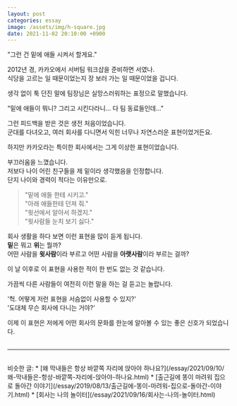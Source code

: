 ```yaml
---
layout: post
categories: essay
image: /assets/img/h-square.jpg
date: 2021-11-02 20:10:00 +0900
---
```


"그런 건 밑에 애들 시켜서 할게요."

2012년 경, 카카오에서 서버팀 워크샵을 준비하면 서였나.  
식당을 고르는 일 때문이었는지 장 보러 가는 일 때문이었을 겁니다.

생각 없이 툭 던진 말에 팀장님은 실망스러워하는 표정으로 말했습니다.

"밑에 애들이 뭐니? 그리고 시킨다라니... 다 팀 동료들인데..."

그런 피드백을 받은 것은 생전 처음이었습니다.  
군대를 다녀오고, 여러 회사를 다니면서 익힌 너무나 자연스러운 표현이었거든요.

하지만 카카오라는 특이한 회사에서는 그게 이상한 표현이었습니다.

부끄러움을 느꼈습니다.  
저보다 나이 어린 친구들을 제 밑이라 생각했음을 인정합니다.  
단지 나이와 경력이 적다는 이유만으로.

> "밑에 애들 한테 시키고."  
> "아래 애들한테 던져 줘."  
> "윗선에서 알아서 하겠지."  
> "윗사람들 눈치 보기 싫다."

회사 생활을 하다 보면 이런 표현을 많이 듣게 됩니다.  
**밑**은 뭐고 **위**는 뭘까?  
어떤 사람을 **윗사람**이라 부르고 어떤 사람을 **아랫사람**이라 부르는 걸까?

이 날 이후로 이 표현을 사용한 적이 한 번도 없는 것 같습니다.  

가끔씩 다른 사람들이 여전히 이런 말을 하는 걸 듣고는 놀랍니다.

'헉. 어떻게 저런 표현을 서슴없이 사용할 수 있지?'  
'도대체 무슨 회사에 다니는 거야?'

이제 이 표현은 저에게 어떤 회사의 문화를 한눈에 알아볼 수 있는 좋은 신호가 되었습니다.
<br>
<br>

---

<br>
비슷한 글:
* [왜 막내들은 항상 바깥쪽 자리에 앉아야 하나요?](/essay/2021/09/10/왜-막내들은-항상-바깥쪽-자리에-앉아야-하나요.html)
* [출근길에 똥이 마려워 집으로 돌아간 이야기](/essay/2019/08/13/출근길에-똥이-마려워-집으로-돌아간-이야기.html)
* [회사는 나의 놀이터](/essay/2021/09/16/회사는-나의-놀이터.html)